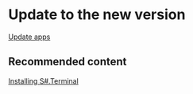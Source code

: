 # Update to the new version

[Update apps](Installer_software_update.md)

## Recommended content

[Installing S\#.Terminal](Terminal_Installation.md)
